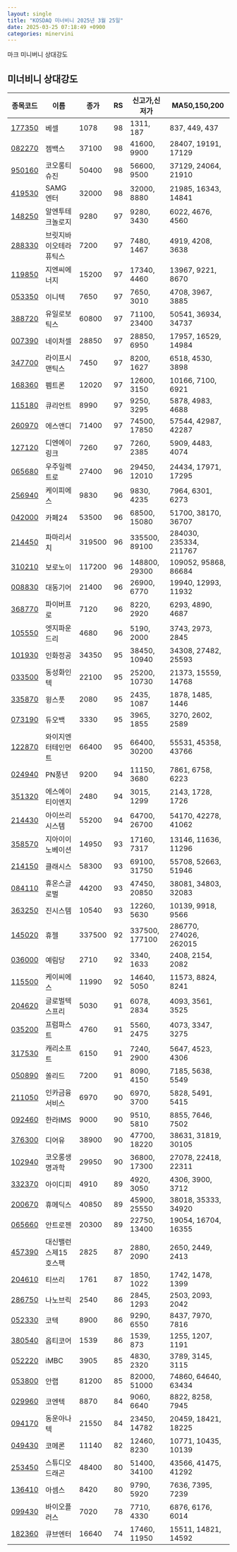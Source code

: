 ```yaml
---
layout: single
title: "KOSDAQ 미너비니 2025년 3월 25일"
date: 2025-03-25 07:18:49 +0900
categories: minervini
---
```

마크 미니버니 상대강도
## 미너비니 상대강도

|종목코드|이름|종가|RS|신고가,신저가|MA50,150,200|
|------|---|---|--|---------|------------|
|[177350](https://finance.daum.net/quotes/A177350)|베셀|1078|98|1311, 187|837, 449, 437|
|[082270](https://finance.daum.net/quotes/A082270)|젬백스|37100|98|41600, 9900|28407, 19191, 17129|
|[950160](https://finance.daum.net/quotes/A950160)|코오롱티슈진|50400|98|56600, 9500|37129, 24064, 21910|
|[419530](https://finance.daum.net/quotes/A419530)|SAMG엔터|32000|98|32000, 8880|21985, 16343, 14841|
|[148250](https://finance.daum.net/quotes/A148250)|알엔투테크놀로지|9280|97|9280, 3430|6022, 4676, 4560|
|[288330](https://finance.daum.net/quotes/A288330)|브릿지바이오테라퓨틱스|7200|97|7480, 1467|4919, 4208, 3638|
|[119850](https://finance.daum.net/quotes/A119850)|지엔씨에너지|15200|97|17340, 4460|13967, 9221, 8670|
|[053350](https://finance.daum.net/quotes/A053350)|이니텍|7650|97|7650, 3010|4708, 3967, 3885|
|[388720](https://finance.daum.net/quotes/A388720)|유일로보틱스|60800|97|71100, 23400|50541, 36934, 34737|
|[007390](https://finance.daum.net/quotes/A007390)|네이처셀|28850|97|28850, 6950|17957, 16529, 14984|
|[347700](https://finance.daum.net/quotes/A347700)|라이프시맨틱스|7450|97|8200, 1627|6518, 4530, 3898|
|[168360](https://finance.daum.net/quotes/A168360)|펨트론|12020|97|12600, 3150|10166, 7100, 6921|
|[115180](https://finance.daum.net/quotes/A115180)|큐리언트|8990|97|9250, 3295|5878, 4983, 4688|
|[260970](https://finance.daum.net/quotes/A260970)|에스앤디|71400|97|74500, 17850|57544, 42987, 42287|
|[127120](https://finance.daum.net/quotes/A127120)|디엔에이링크|7260|97|7260, 2385|5909, 4483, 4074|
|[065680](https://finance.daum.net/quotes/A065680)|우주일렉트로|27400|96|29450, 12010|24434, 17971, 17295|
|[256940](https://finance.daum.net/quotes/A256940)|케이피에스|9830|96|9830, 4235|7964, 6301, 6273|
|[042000](https://finance.daum.net/quotes/A042000)|카페24|53500|96|68500, 15080|51700, 38170, 36707|
|[214450](https://finance.daum.net/quotes/A214450)|파마리서치|319500|96|335500, 89100|284030, 235334, 211767|
|[310210](https://finance.daum.net/quotes/A310210)|보로노이|117200|96|148800, 29300|109052, 95868, 86684|
|[008830](https://finance.daum.net/quotes/A008830)|대동기어|21400|96|26900, 6770|19940, 12993, 11932|
|[368770](https://finance.daum.net/quotes/A368770)|파이버프로|7120|96|8220, 2920|6293, 4890, 4687|
|[105550](https://finance.daum.net/quotes/A105550)|엣지파운드리|4680|96|5190, 2000|3743, 2973, 2845|
|[101930](https://finance.daum.net/quotes/A101930)|인화정공|34350|95|38450, 10940|34308, 27482, 25593|
|[033500](https://finance.daum.net/quotes/A033500)|동성화인텍|22100|95|25200, 10730|21373, 15559, 14768|
|[335870](https://finance.daum.net/quotes/A335870)|윙스풋|2080|95|2435, 1087|1878, 1485, 1446|
|[073190](https://finance.daum.net/quotes/A073190)|듀오백|3330|95|3965, 1855|3270, 2602, 2589|
|[122870](https://finance.daum.net/quotes/A122870)|와이지엔터테인먼트|66400|95|66400, 30200|55531, 45358, 43766|
|[024940](https://finance.daum.net/quotes/A024940)|PN풍년|9200|94|11150, 3680|7861, 6758, 6223|
|[351320](https://finance.daum.net/quotes/A351320)|에스에이티이엔지|2480|94|3015, 1299|2143, 1728, 1726|
|[214430](https://finance.daum.net/quotes/A214430)|아이쓰리시스템|55200|94|64700, 26700|54170, 42278, 41062|
|[358570](https://finance.daum.net/quotes/A358570)|지아이이노베이션|14950|93|17160, 7317|13146, 11636, 11296|
|[214150](https://finance.daum.net/quotes/A214150)|클래시스|58300|93|69100, 31750|55708, 52663, 51946|
|[084110](https://finance.daum.net/quotes/A084110)|휴온스글로벌|44200|93|47450, 20850|38081, 34803, 32083|
|[363250](https://finance.daum.net/quotes/A363250)|진시스템|10540|93|12260, 5630|10139, 9918, 9566|
|[145020](https://finance.daum.net/quotes/A145020)|휴젤|337500|92|337500, 177100|286770, 274026, 262015|
|[036000](https://finance.daum.net/quotes/A036000)|예림당|2710|92|3340, 1633|2408, 2154, 2082|
|[115500](https://finance.daum.net/quotes/A115500)|케이씨에스|11990|92|14640, 5050|11573, 8824, 8241|
|[204620](https://finance.daum.net/quotes/A204620)|글로벌텍스프리|5030|91|6078, 2834|4093, 3561, 3525|
|[035200](https://finance.daum.net/quotes/A035200)|프럼파스트|4760|91|5560, 2475|4073, 3347, 3275|
|[317530](https://finance.daum.net/quotes/A317530)|캐리소프트|6150|91|7240, 2900|5647, 4523, 4306|
|[050890](https://finance.daum.net/quotes/A050890)|쏠리드|7200|91|8090, 4150|7185, 5638, 5549|
|[211050](https://finance.daum.net/quotes/A211050)|인카금융서비스|6970|90|6970, 3700|5828, 5491, 5415|
|[092460](https://finance.daum.net/quotes/A092460)|한라IMS|9000|90|9510, 5810|8855, 7646, 7502|
|[376300](https://finance.daum.net/quotes/A376300)|디어유|38900|90|47700, 18220|38631, 31819, 30105|
|[102940](https://finance.daum.net/quotes/A102940)|코오롱생명과학|29950|90|36800, 17300|27078, 22418, 22311|
|[332370](https://finance.daum.net/quotes/A332370)|아이디피|4910|89|4920, 3050|4306, 3900, 3712|
|[200670](https://finance.daum.net/quotes/A200670)|휴메딕스|40850|89|45900, 25550|38018, 35333, 34920|
|[065660](https://finance.daum.net/quotes/A065660)|안트로젠|20300|89|22750, 13400|19054, 16704, 16355|
|[457390](https://finance.daum.net/quotes/A457390)|대신밸런스제15호스팩|2825|87|2880, 2090|2650, 2449, 2413|
|[204610](https://finance.daum.net/quotes/A204610)|티쓰리|1761|87|1850, 1022|1742, 1478, 1399|
|[286750](https://finance.daum.net/quotes/A286750)|나노브릭|2540|86|2845, 1293|2503, 2093, 2042|
|[052330](https://finance.daum.net/quotes/A052330)|코텍|8900|86|9290, 6550|8437, 7970, 7816|
|[380540](https://finance.daum.net/quotes/A380540)|옵티코어|1539|86|1539, 873|1255, 1207, 1191|
|[052220](https://finance.daum.net/quotes/A052220)|iMBC|3905|85|4830, 2320|3789, 3145, 3115|
|[053800](https://finance.daum.net/quotes/A053800)|안랩|81200|85|82000, 51000|74860, 64640, 63434|
|[029960](https://finance.daum.net/quotes/A029960)|코엔텍|8870|84|9060, 6640|8822, 8258, 7945|
|[094170](https://finance.daum.net/quotes/A094170)|동운아나텍|21550|84|23450, 14782|20459, 18421, 18225|
|[049430](https://finance.daum.net/quotes/A049430)|코메론|11140|82|12460, 8230|10771, 10435, 10139|
|[253450](https://finance.daum.net/quotes/A253450)|스튜디오드래곤|48400|80|51400, 34100|43566, 41475, 41292|
|[136410](https://finance.daum.net/quotes/A136410)|아셈스|8420|80|9790, 5920|7636, 7395, 7239|
|[099430](https://finance.daum.net/quotes/A099430)|바이오플러스|7020|78|7710, 4330|6876, 6176, 6014|
|[182360](https://finance.daum.net/quotes/A182360)|큐브엔터|16640|74|17460, 11950|15511, 14821, 14592|


